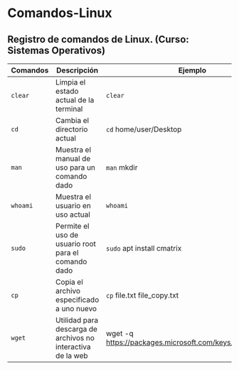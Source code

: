 # Comandos-Linux
## Registro de comandos de Linux. (Curso: Sistemas Operativos)

|Comandos|Descripción|Ejemplo|
|--------|-----------|-------|
|`clear`|Limpia el estado actual de la terminal|`clear`|
|`cd`|Cambia el directorio actual|`cd` home/user/Desktop|
|`man`|Muestra el manual de uso para un comando dado|`man` mkdir|
|`whoami`|Muestra el usuario en uso actual| `whoami`|
|`sudo`|Permite el uso de usuario root para el comando dado|`sudo` apt install cmatrix|
|`cp`| Copia el archivo especificado a uno nuevo| `cp` file.txt file_copy.txt|
|`wget`|Utilidad para descarga de archivos no interactiva de la web|wget -q https://packages.microsoft.com/keys/microsoft.asc|
